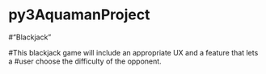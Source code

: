 # py3AquamanProject
#“Blackjack”

#This blackjack game will include an appropriate UX and a feature that lets a #user choose the difficulty of the opponent.
